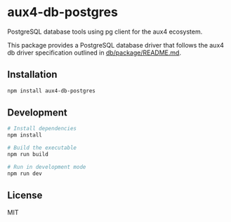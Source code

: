 # aux4-db-postgres

PostgreSQL database tools using pg client for the aux4 ecosystem.

This package provides a PostgreSQL database driver that follows the aux4 db driver specification outlined in [db/package/README.md](../db/package/README.md).

## Installation

```bash
npm install aux4-db-postgres
```

## Development

```bash
# Install dependencies
npm install

# Build the executable
npm run build

# Run in development mode
npm run dev
```

## License

MIT